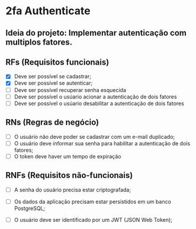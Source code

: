 # 2fa Authenticate

## Ideia do projeto: Implementar autenticação com multiplos fatores. 

## RFs (Requisitos funcionais)

- [x] Deve ser possível se cadastrar;
- [x] Deve ser possível se autenticar;
- [ ] Deve ser possível recuperar senha esquecida 
- [ ] Deve ser possível o usúario acionar a autenticação de dois fatores
- [ ] Deve ser possível o usúario desabilitar a autenticação de dois fatores

## RNs (Regras de negócio)

- [ ] O usuário não deve poder se cadastrar com um e-mail duplicado;
- [ ] O usuário deve informar sua senha para habilitar a autenticação de dois fatores;
- [ ] O token deve haver um tempo de expiração 

## RNFs (Requisitos não-funcionais)

- [ ] A senha do usuário precisa estar criptografada;
- [ ] Os dados da aplicação precisam estar persistidos em um banco PostgreSQL;
- [ ] O usuário deve ser identificado por um JWT (JSON Web Token);

